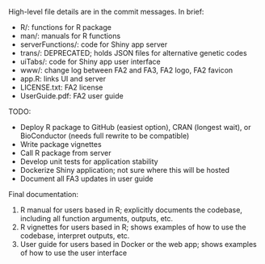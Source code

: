 High-level file details are in the commit messages. In brief:
- R/: functions for R package
- man/: manuals for R functions
- serverFunctions/: code for Shiny app server
- trans/: DEPRECATED; holds JSON files for alternative genetic codes
- uiTabs/: code for Shiny app user interface
- www/: change log between FA2 and FA3, FA2 logo, FA2 favicon
- app.R: links UI and server
- LICENSE.txt: FA2 license
- UserGuide.pdf: FA2 user guide

TODO:
- Deploy R package to GitHub (easiest option), CRAN (longest wait), or BioConductor (needs full rewrite to be compatible)
- Write package vignettes
- Call R package from server
- Develop unit tests for application stability
- Dockerize Shiny application; not sure where this will be hosted
- Document all FA3 updates in user guide

Final documentation:
1. R manual for users based in R; explicitly documents the codebase, including all function arguments, outputs, etc.
2. R vignettes for users based in R; shows examples of how to use the codebase, interpret outputs, etc.
3. User guide for users based in Docker or the web app; shows examples of how to use the user interface
